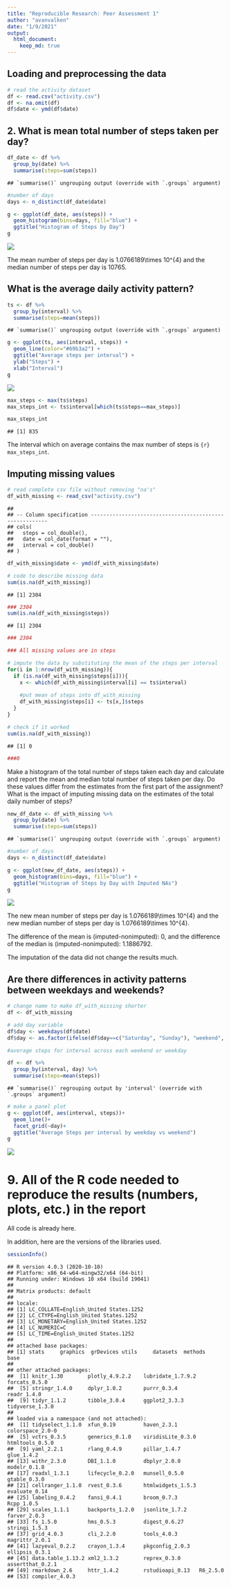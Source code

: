 ```yaml
---
title: "Reproducible Research: Peer Assessment 1"
author: "avanvalken"
date: "1/9/2021"
output: 
  html_document:
    keep_md: true
---
```




## Loading and preprocessing the data

```r
# read the activity dataset
df <- read.csv("activity.csv")
df <- na.omit(df)
df$date <- ymd(df$date)
```


## 2. What is mean total number of steps taken per day?

```r
df_date <- df %>% 
  group_by(date) %>% 
  summarise(steps=sum(steps))
```

```
## `summarise()` ungrouping output (override with `.groups` argument)
```

```r
#number of days
days <- n_distinct(df_date$date)

g <- ggplot(df_date, aes(steps)) +
  geom_histogram(bins=days, fill="blue") +
  ggtitle("Histogram of Steps by Day")
g
```

![](PA1_template_files/figure-html/steps-per-day-1.png)<!-- -->

The mean number of steps per day is 1.0766189\times 10^{4} and the median number of steps per day is 10765.


## What is the average daily activity pattern?


```r
ts <- df %>% 
  group_by(interval) %>% 
  summarise(steps=mean(steps))
```

```
## `summarise()` ungrouping output (override with `.groups` argument)
```

```r
g <- ggplot(ts, aes(interval, steps)) +
  geom_line(color="#69b3a2") +
  ggtitle("Average steps per interval") +
  ylab("Steps") +
  xlab("Interval")
g
```

![](PA1_template_files/figure-html/steps-per-interval-1.png)<!-- -->




```r
max_steps <- max(ts$steps)
max_steps_int <- ts$interval[which(ts$steps==max_steps)]

max_steps_int
```

```
## [1] 835
```
The interval which on average contains the max number of steps is ```{r} max_steps_int```.

## Imputing missing values



```r
# read complete csv file without removing "na's"
df_with_missing <- read_csv("activity.csv")
```

```
## 
## -- Column specification --------------------------------------------------------
## cols(
##   steps = col_double(),
##   date = col_date(format = ""),
##   interval = col_double()
## )
```

```r
df_with_missing$date <- ymd(df_with_missing$date)

# code to describe missing data
sum(is.na(df_with_missing))
```

```
## [1] 2304
```

```r
### 2304
sum(is.na(df_with_missing$steps))
```

```
## [1] 2304
```

```r
### 2304 

### All missing values are in steps

# impute the data by substituting the mean of the steps per interval
for(i in 1:nrow(df_with_missing)){
  if (is.na(df_with_missing$steps[i])){
    x <- which(df_with_missing$interval[i] == ts$interval)
    
    #put mean of steps into df_with_missing
    df_with_missing$steps[i] <- ts[x,]$steps
  }
}

# check if it worked
sum(is.na(df_with_missing))
```

```
## [1] 0
```

```r
###0
```


Make a histogram of the total number of steps taken each day and calculate and report the mean and median total number of steps taken per day. Do these values differ from the estimates from the first part of the assignment? What is the impact of imputing missing data on the estimates of the total daily number of steps?

```r
new_df_date <- df_with_missing %>% 
  group_by(date) %>% 
  summarise(steps=sum(steps))
```

```
## `summarise()` ungrouping output (override with `.groups` argument)
```

```r
#number of days
days <- n_distinct(df_date$date)

g <- ggplot(new_df_date, aes(steps)) +
  geom_histogram(bins=days, fill="blue") +
  ggtitle("Histogram of Steps by Day with Imputed NAs")
g
```

![](PA1_template_files/figure-html/imputation-steps-hist-1.png)<!-- -->

The new mean number of steps per day is 1.0766189\times 10^{4} and the new median number of steps per day is 1.0766189\times 10^{4}.

The difference of the mean is (imputed-nonimputed): 0, and the difference of the median is (imputed-nonimputed): 1.1886792. 

The imputation of the data did not change the results much. 



## Are there differences in activity patterns between weekdays and weekends?

```r
# change name to make df_with_missing shorter
df <- df_with_missing

# add day variable
df$day <- weekdays(df$date)
df$day <- as.factor(ifelse(df$day==c("Saturday", "Sunday"), "weekend", "weekday"))

#average steps for interval across each weekend or weekday

df <- df %>% 
  group_by(interval, day) %>% 
  summarise(steps=mean(steps))
```

```
## `summarise()` regrouping output by 'interval' (override with `.groups` argument)
```

```r
# make a panel plot
g <- ggplot(df, aes(interval, steps))+
  geom_line()+
  facet_grid(~day)+
  ggtitle("Average Steps per interval by weekday vs weekend")
g
```

![](PA1_template_files/figure-html/weekend-vs-week-1.png)<!-- -->


# 9. All of the R code needed to reproduce the results (numbers, plots, etc.) in the report

All code is already here. 

In addition, here are the versions of the libraries used. 

```r
sessionInfo()
```

```
## R version 4.0.3 (2020-10-10)
## Platform: x86_64-w64-mingw32/x64 (64-bit)
## Running under: Windows 10 x64 (build 19041)
## 
## Matrix products: default
## 
## locale:
## [1] LC_COLLATE=English_United States.1252 
## [2] LC_CTYPE=English_United States.1252   
## [3] LC_MONETARY=English_United States.1252
## [4] LC_NUMERIC=C                          
## [5] LC_TIME=English_United States.1252    
## 
## attached base packages:
## [1] stats     graphics  grDevices utils     datasets  methods   base     
## 
## other attached packages:
##  [1] knitr_1.30        plotly_4.9.2.2    lubridate_1.7.9.2 forcats_0.5.0    
##  [5] stringr_1.4.0     dplyr_1.0.2       purrr_0.3.4       readr_1.4.0      
##  [9] tidyr_1.1.2       tibble_3.0.4      ggplot2_3.3.3     tidyverse_1.3.0  
## 
## loaded via a namespace (and not attached):
##  [1] tidyselect_1.1.0  xfun_0.19         haven_2.3.1       colorspace_2.0-0 
##  [5] vctrs_0.3.5       generics_0.1.0    viridisLite_0.3.0 htmltools_0.5.0  
##  [9] yaml_2.2.1        rlang_0.4.9       pillar_1.4.7      glue_1.4.2       
## [13] withr_2.3.0       DBI_1.1.0         dbplyr_2.0.0      modelr_0.1.8     
## [17] readxl_1.3.1      lifecycle_0.2.0   munsell_0.5.0     gtable_0.3.0     
## [21] cellranger_1.1.0  rvest_0.3.6       htmlwidgets_1.5.3 evaluate_0.14    
## [25] labeling_0.4.2    fansi_0.4.1       broom_0.7.3       Rcpp_1.0.5       
## [29] scales_1.1.1      backports_1.2.0   jsonlite_1.7.2    farver_2.0.3     
## [33] fs_1.5.0          hms_0.5.3         digest_0.6.27     stringi_1.5.3    
## [37] grid_4.0.3        cli_2.2.0         tools_4.0.3       magrittr_2.0.1   
## [41] lazyeval_0.2.2    crayon_1.3.4      pkgconfig_2.0.3   ellipsis_0.3.1   
## [45] data.table_1.13.2 xml2_1.3.2        reprex_0.3.0      assertthat_0.2.1 
## [49] rmarkdown_2.6     httr_1.4.2        rstudioapi_0.13   R6_2.5.0         
## [53] compiler_4.0.3
```













